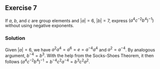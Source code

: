 ## Exercise 7
If $a$, $b$, and $c$ are group elements and $|a|=6$, $|b| = 7$, express $(a^4c^{-2}b^4)^{-1})$ without using negative exponents.

### Solution
Given $|a| = 6$, we have $a^2a^4 = a^6 = e = a^{-4}a^4$ and $a^2 = a^{-4}$. By analogous argument, $b^{-4} = b^3$. With the help from the Socks-Shoes Theorem, it then follows $(a^4c^{-2}b^4)^{-1} = b^{-4}c^2a^{-4} = b^3c^2a^2$.
